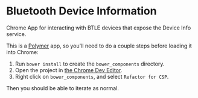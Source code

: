 Bluetooth Device Information
============================

Chrome App for interacting with BTLE devices that expose the Device Info service.

This is a [Polymer](http://www.polymer-project.org/) app, so you'll need to do a couple steps before loading it into Chrome:

1. Run `bower install` to create the `bower_components` directory.
2. Open the project in [the Chrome Dev Editor](https://chrome.google.com/webstore/detail/chrome-dev-editor-develop/pnoffddplpippgcfjdhbmhkofpnaalpg).
3. Right click on `bower_components`, and select `Refactor for CSP`.

Then you should be able to iterate as normal.
